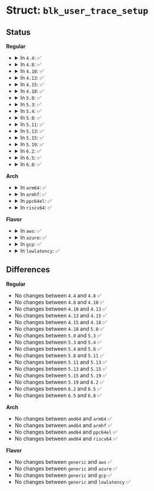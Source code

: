 # Struct: <code>blk_user_trace_setup</code>

## Status
<b>Regular</b>
<ul>
<li>
<details>
<summary>In <code>4.4</code>: ✅</summary>

```c
struct blk_user_trace_setup {
    char name[32];
    __u16 act_mask;
    __u32 buf_size;
    __u32 buf_nr;
    __u64 start_lba;
    __u64 end_lba;
    __u32 pid;
};
```
</details>
</li>
<li>
<details>
<summary>In <code>4.8</code>: ✅</summary>

```c
struct blk_user_trace_setup {
    char name[32];
    __u16 act_mask;
    __u32 buf_size;
    __u32 buf_nr;
    __u64 start_lba;
    __u64 end_lba;
    __u32 pid;
};
```
</details>
</li>
<li>
<details>
<summary>In <code>4.10</code>: ✅</summary>

```c
struct blk_user_trace_setup {
    char name[32];
    __u16 act_mask;
    __u32 buf_size;
    __u32 buf_nr;
    __u64 start_lba;
    __u64 end_lba;
    __u32 pid;
};
```
</details>
</li>
<li>
<details>
<summary>In <code>4.13</code>: ✅</summary>

```c
struct blk_user_trace_setup {
    char name[32];
    __u16 act_mask;
    __u32 buf_size;
    __u32 buf_nr;
    __u64 start_lba;
    __u64 end_lba;
    __u32 pid;
};
```
</details>
</li>
<li>
<details>
<summary>In <code>4.15</code>: ✅</summary>

```c
struct blk_user_trace_setup {
    char name[32];
    __u16 act_mask;
    __u32 buf_size;
    __u32 buf_nr;
    __u64 start_lba;
    __u64 end_lba;
    __u32 pid;
};
```
</details>
</li>
<li>
<details>
<summary>In <code>4.18</code>: ✅</summary>

```c
struct blk_user_trace_setup {
    char name[32];
    __u16 act_mask;
    __u32 buf_size;
    __u32 buf_nr;
    __u64 start_lba;
    __u64 end_lba;
    __u32 pid;
};
```
</details>
</li>
<li>
<details>
<summary>In <code>5.0</code>: ✅</summary>

```c
struct blk_user_trace_setup {
    char name[32];
    __u16 act_mask;
    __u32 buf_size;
    __u32 buf_nr;
    __u64 start_lba;
    __u64 end_lba;
    __u32 pid;
};
```
</details>
</li>
<li>
<details>
<summary>In <code>5.3</code>: ✅</summary>

```c
struct blk_user_trace_setup {
    char name[32];
    __u16 act_mask;
    __u32 buf_size;
    __u32 buf_nr;
    __u64 start_lba;
    __u64 end_lba;
    __u32 pid;
};
```
</details>
</li>
<li>
<details>
<summary>In <code>5.4</code>: ✅</summary>

```c
struct blk_user_trace_setup {
    char name[32];
    __u16 act_mask;
    __u32 buf_size;
    __u32 buf_nr;
    __u64 start_lba;
    __u64 end_lba;
    __u32 pid;
};
```
</details>
</li>
<li>
<details>
<summary>In <code>5.8</code>: ✅</summary>

```c
struct blk_user_trace_setup {
    char name[32];
    __u16 act_mask;
    __u32 buf_size;
    __u32 buf_nr;
    __u64 start_lba;
    __u64 end_lba;
    __u32 pid;
};
```
</details>
</li>
<li>
<details>
<summary>In <code>5.11</code>: ✅</summary>

```c
struct blk_user_trace_setup {
    char name[32];
    __u16 act_mask;
    __u32 buf_size;
    __u32 buf_nr;
    __u64 start_lba;
    __u64 end_lba;
    __u32 pid;
};
```
</details>
</li>
<li>
<details>
<summary>In <code>5.13</code>: ✅</summary>

```c
struct blk_user_trace_setup {
    char name[32];
    __u16 act_mask;
    __u32 buf_size;
    __u32 buf_nr;
    __u64 start_lba;
    __u64 end_lba;
    __u32 pid;
};
```
</details>
</li>
<li>
<details>
<summary>In <code>5.15</code>: ✅</summary>

```c
struct blk_user_trace_setup {
    char name[32];
    __u16 act_mask;
    __u32 buf_size;
    __u32 buf_nr;
    __u64 start_lba;
    __u64 end_lba;
    __u32 pid;
};
```
</details>
</li>
<li>
<details>
<summary>In <code>5.19</code>: ✅</summary>

```c
struct blk_user_trace_setup {
    char name[32];
    __u16 act_mask;
    __u32 buf_size;
    __u32 buf_nr;
    __u64 start_lba;
    __u64 end_lba;
    __u32 pid;
};
```
</details>
</li>
<li>
<details>
<summary>In <code>6.2</code>: ✅</summary>

```c
struct blk_user_trace_setup {
    char name[32];
    __u16 act_mask;
    __u32 buf_size;
    __u32 buf_nr;
    __u64 start_lba;
    __u64 end_lba;
    __u32 pid;
};
```
</details>
</li>
<li>
<details>
<summary>In <code>6.5</code>: ✅</summary>

```c
struct blk_user_trace_setup {
    char name[32];
    __u16 act_mask;
    __u32 buf_size;
    __u32 buf_nr;
    __u64 start_lba;
    __u64 end_lba;
    __u32 pid;
};
```
</details>
</li>
<li>
<details>
<summary>In <code>6.8</code>: ✅</summary>

```c
struct blk_user_trace_setup {
    char name[32];
    __u16 act_mask;
    __u32 buf_size;
    __u32 buf_nr;
    __u64 start_lba;
    __u64 end_lba;
    __u32 pid;
};
```
</details>
</li>
</ul>
<b>Arch</b>
<ul>
<li>
<details>
<summary>In <code>arm64</code>: ✅</summary>

```c
struct blk_user_trace_setup {
    char name[32];
    __u16 act_mask;
    __u32 buf_size;
    __u32 buf_nr;
    __u64 start_lba;
    __u64 end_lba;
    __u32 pid;
};
```
</details>
</li>
<li>
<details>
<summary>In <code>armhf</code>: ✅</summary>

```c
struct blk_user_trace_setup {
    char name[32];
    __u16 act_mask;
    __u32 buf_size;
    __u32 buf_nr;
    __u64 start_lba;
    __u64 end_lba;
    __u32 pid;
};
```
</details>
</li>
<li>
<details>
<summary>In <code>ppc64el</code>: ✅</summary>

```c
struct blk_user_trace_setup {
    char name[32];
    __u16 act_mask;
    __u32 buf_size;
    __u32 buf_nr;
    __u64 start_lba;
    __u64 end_lba;
    __u32 pid;
};
```
</details>
</li>
<li>
<details>
<summary>In <code>riscv64</code>: ✅</summary>

```c
struct blk_user_trace_setup {
    char name[32];
    __u16 act_mask;
    __u32 buf_size;
    __u32 buf_nr;
    __u64 start_lba;
    __u64 end_lba;
    __u32 pid;
};
```
</details>
</li>
</ul>
<b>Flavor</b>
<ul>
<li>
<details>
<summary>In <code>aws</code>: ✅</summary>

```c
struct blk_user_trace_setup {
    char name[32];
    __u16 act_mask;
    __u32 buf_size;
    __u32 buf_nr;
    __u64 start_lba;
    __u64 end_lba;
    __u32 pid;
};
```
</details>
</li>
<li>
<details>
<summary>In <code>azure</code>: ✅</summary>

```c
struct blk_user_trace_setup {
    char name[32];
    __u16 act_mask;
    __u32 buf_size;
    __u32 buf_nr;
    __u64 start_lba;
    __u64 end_lba;
    __u32 pid;
};
```
</details>
</li>
<li>
<details>
<summary>In <code>gcp</code>: ✅</summary>

```c
struct blk_user_trace_setup {
    char name[32];
    __u16 act_mask;
    __u32 buf_size;
    __u32 buf_nr;
    __u64 start_lba;
    __u64 end_lba;
    __u32 pid;
};
```
</details>
</li>
<li>
<details>
<summary>In <code>lowlatency</code>: ✅</summary>

```c
struct blk_user_trace_setup {
    char name[32];
    __u16 act_mask;
    __u32 buf_size;
    __u32 buf_nr;
    __u64 start_lba;
    __u64 end_lba;
    __u32 pid;
};
```
</details>
</li>
</ul>

## Differences
<b>Regular</b>
<ul>
<li>
No changes between <code>4.4</code> and <code>4.8</code> ✅
</li>
<li>
No changes between <code>4.8</code> and <code>4.10</code> ✅
</li>
<li>
No changes between <code>4.10</code> and <code>4.13</code> ✅
</li>
<li>
No changes between <code>4.13</code> and <code>4.15</code> ✅
</li>
<li>
No changes between <code>4.15</code> and <code>4.18</code> ✅
</li>
<li>
No changes between <code>4.18</code> and <code>5.0</code> ✅
</li>
<li>
No changes between <code>5.0</code> and <code>5.3</code> ✅
</li>
<li>
No changes between <code>5.3</code> and <code>5.4</code> ✅
</li>
<li>
No changes between <code>5.4</code> and <code>5.8</code> ✅
</li>
<li>
No changes between <code>5.8</code> and <code>5.11</code> ✅
</li>
<li>
No changes between <code>5.11</code> and <code>5.13</code> ✅
</li>
<li>
No changes between <code>5.13</code> and <code>5.15</code> ✅
</li>
<li>
No changes between <code>5.15</code> and <code>5.19</code> ✅
</li>
<li>
No changes between <code>5.19</code> and <code>6.2</code> ✅
</li>
<li>
No changes between <code>6.2</code> and <code>6.5</code> ✅
</li>
<li>
No changes between <code>6.5</code> and <code>6.8</code> ✅
</li>
</ul>
<b>Arch</b>
<ul>
<li>
No changes between <code>amd64</code> and <code>arm64</code> ✅
</li>
<li>
No changes between <code>amd64</code> and <code>armhf</code> ✅
</li>
<li>
No changes between <code>amd64</code> and <code>ppc64el</code> ✅
</li>
<li>
No changes between <code>amd64</code> and <code>riscv64</code> ✅
</li>
</ul>
<b>Flavor</b>
<ul>
<li>
No changes between <code>generic</code> and <code>aws</code> ✅
</li>
<li>
No changes between <code>generic</code> and <code>azure</code> ✅
</li>
<li>
No changes between <code>generic</code> and <code>gcp</code> ✅
</li>
<li>
No changes between <code>generic</code> and <code>lowlatency</code> ✅
</li>
</ul>
